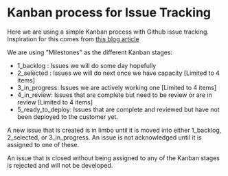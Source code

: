 # Kanban process for Issue Tracking

Here we are using a simple Kanban process with Github issue tracking.  Inspiration for this comes from [this blog article](http://www.ianbicking.org/blog/2014/03/use-github-issues-to-organize-a-project.html)

We are using "Milestones" as the different Kanban stages:

* 1_backlog : Issues we will do some day hopefully
* 2_selected : Issues we will do next once we have capacity [Limited to 4 items]
* 3_in_progress: Issues we are actively working one [Limited to 4 items]
* 4_in_review: Issues that are complete but need to be review or are in review [Limited to 4 items]
* 5_ready_to_deploy: Issues that are complete and reviewed but have not been deployed to the customer yet.

A new issue that is created is in limbo until it is moved into either 1_backlog, 2_selected, or 3_in_progress.  An issue is not acknowledged until it is assigned to one of these.

An issue that is closed without being assigned to any of the Kanban stages is rejected and will not be developed.

 






